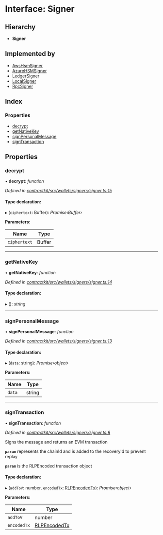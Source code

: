 # Interface: Signer

## Hierarchy

* **Signer**

## Implemented by

* [AwsHsmSigner](../classes/_contractkit_src_wallets_signers_aws_hsm_signer_.awshsmsigner.md)
* [AzureHSMSigner](../classes/_contractkit_src_wallets_signers_azure_hsm_signer_.azurehsmsigner.md)
* [LedgerSigner](../classes/_contractkit_src_wallets_signers_ledger_signer_.ledgersigner.md)
* [LocalSigner](../classes/_contractkit_src_wallets_signers_local_signer_.localsigner.md)
* [RpcSigner](../classes/_contractkit_src_wallets_signers_rpc_signer_.rpcsigner.md)

## Index

### Properties

* [decrypt](_contractkit_src_wallets_signers_signer_.signer.md#decrypt)
* [getNativeKey](_contractkit_src_wallets_signers_signer_.signer.md#getnativekey)
* [signPersonalMessage](_contractkit_src_wallets_signers_signer_.signer.md#signpersonalmessage)
* [signTransaction](_contractkit_src_wallets_signers_signer_.signer.md#signtransaction)

## Properties

###  decrypt

• **decrypt**: *function*

*Defined in [contractkit/src/wallets/signers/signer.ts:15](https://github.com/celo-org/celo-monorepo/blob/master/packages/contractkit/src/wallets/signers/signer.ts#L15)*

#### Type declaration:

▸ (`ciphertext`: Buffer): *Promise‹Buffer›*

**Parameters:**

Name | Type |
------ | ------ |
`ciphertext` | Buffer |

___

###  getNativeKey

• **getNativeKey**: *function*

*Defined in [contractkit/src/wallets/signers/signer.ts:14](https://github.com/celo-org/celo-monorepo/blob/master/packages/contractkit/src/wallets/signers/signer.ts#L14)*

#### Type declaration:

▸ (): *string*

___

###  signPersonalMessage

• **signPersonalMessage**: *function*

*Defined in [contractkit/src/wallets/signers/signer.ts:13](https://github.com/celo-org/celo-monorepo/blob/master/packages/contractkit/src/wallets/signers/signer.ts#L13)*

#### Type declaration:

▸ (`data`: string): *Promise‹object›*

**Parameters:**

Name | Type |
------ | ------ |
`data` | string |

___

###  signTransaction

• **signTransaction**: *function*

*Defined in [contractkit/src/wallets/signers/signer.ts:9](https://github.com/celo-org/celo-monorepo/blob/master/packages/contractkit/src/wallets/signers/signer.ts#L9)*

Signs the message and returns an EVM transaction

**`param`** represents the chainId and is added to the recoveryId to prevent replay

**`param`** is the RLPEncoded transaction object

#### Type declaration:

▸ (`addToV`: number, `encodedTx`: [RLPEncodedTx](_contractkit_src_utils_signing_utils_.rlpencodedtx.md)): *Promise‹object›*

**Parameters:**

Name | Type |
------ | ------ |
`addToV` | number |
`encodedTx` | [RLPEncodedTx](_contractkit_src_utils_signing_utils_.rlpencodedtx.md) |
